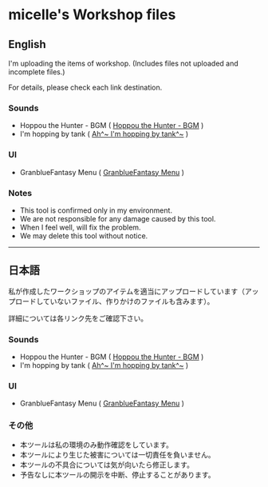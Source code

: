 # micelle's Workshop files

## English
I'm uploading the items of workshop. (Includes files not uploaded and incomplete files.)

For details, please check each link destination.


### Sounds
- Hoppou the Hunter - BGM ( [Hoppou the Hunter - BGM](http://steamcommunity.com/sharedfiles/filedetails/?id=503781672) )
- I'm hopping by tank ( [Ah^~ I'm hopping by tank^~](http://steamcommunity.com/sharedfiles/filedetails/?id=502984183) )


### UI
- GranblueFantasy Menu ( [GranblueFantasy Menu](http://steamcommunity.com/sharedfiles/filedetails/?id=756683683) )


### Notes
- This tool is confirmed only in my environment.
- We are not responsible for any damage caused by this tool.
- When I feel well, will fix the problem.
- We may delete this tool without notice.


--------------------------------------------------------
## 日本語
私が作成したワークショップのアイテムを適当にアップロードしています（アップロードしていないファイル、作りかけのファイルも含みます）。

詳細については各リンク先をご確認下さい。


### Sounds
- Hoppou the Hunter - BGM ( [Hoppou the Hunter - BGM](http://steamcommunity.com/sharedfiles/filedetails/?id=503781672) )
- I'm hopping by tank ( [Ah^~ I'm hopping by tank^~](http://steamcommunity.com/sharedfiles/filedetails/?id=502984183) )


### UI
- GranblueFantasy Menu ( [GranblueFantasy Menu](http://steamcommunity.com/sharedfiles/filedetails/?id=756683683) )


### その他
- 本ツールは私の環境のみ動作確認をしています。
- 本ツールにより生じた被害については一切責任を負いません。
- 本ツールの不具合については気が向いたら修正します。
- 予告なしに本ツールの開示を中断、停止することがあります。
